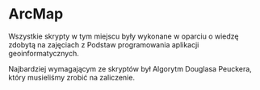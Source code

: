 # ArcMap



Wszystkie skrypty w tym miejscu były wykonane w oparciu o wiedzę zdobytą na zajęciach z Podstaw programowania aplikacji geoinformatycznych.


Najbardziej wymagającym ze skryptów był Algorytm Douglasa Peuckera, który musieliśmy zrobić na zaliczenie.
